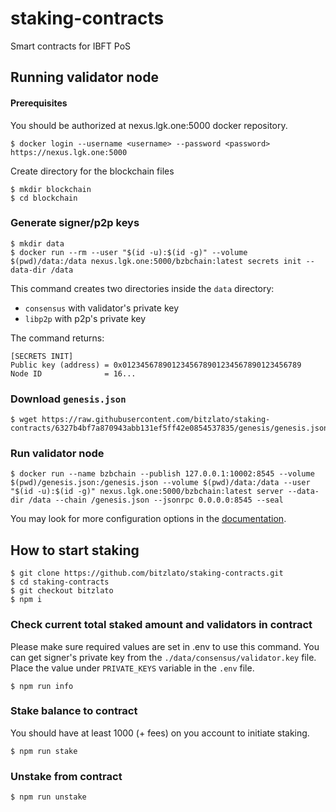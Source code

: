 # staking-contracts

Smart contracts for IBFT PoS

## Running validator node

#### Prerequisites

You should be authorized at nexus.lgk.one:5000 docker repository.

```shell
$ docker login --username <username> --password <password> https://nexus.lgk.one:5000
```

Create directory for the blockchain files

```shell
$ mkdir blockchain
$ cd blockchain
```

### Generate signer/p2p keys

```shell
$ mkdir data
$ docker run --rm --user "$(id -u):$(id -g)" --volume $(pwd)/data:/data nexus.lgk.one:5000/bzbchain:latest secrets init --data-dir /data
```

This command creates two directories inside the `data` directory:
  * `consensus` with validator's private key
  * `libp2p` with p2p's private key

The command returns:

```shell
[SECRETS INIT]
Public key (address) = 0x0123456789012345678901234567890123456789
Node ID              = 16...
```

### Download `genesis.json` 

```shell
$ wget https://raw.githubusercontent.com/bitzlato/staking-contracts/6327b4bf7a870943abb131ef5ff42e0854537835/genesis/genesis.json
```

### Run validator node

```shell
$ docker run --name bzbchain --publish 127.0.0.1:10002:8545 --volume $(pwd)/genesis.json:/genesis.json --volume $(pwd)/data:/data --user "$(id -u):$(id -g)" nexus.lgk.one:5000/bzbchain:latest server --data-dir /data --chain /genesis.json --jsonrpc 0.0.0.0:8545 --seal
```

You may look for more configuration options in the [documentation](https://edge-docs.polygon.technology/docs/get-started/cli-commands#server-flags).

## How to start staking

```shell
$ git clone https://github.com/bitzlato/staking-contracts.git
$ cd staking-contracts
$ git checkout bitzlato
$ npm i
```

### Check current total staked amount and validators in contract

Please make sure required values are set in .env to use this command. You can get signer's private key from the `./data/consensus/validator.key` file. Place the value under `PRIVATE_KEYS` variable in the `.env` file.
```shell
$ npm run info
```

### Stake balance to contract

You should have at least 1000 (+ fees) on you account to initiate staking.

```shell
$ npm run stake
```

### Unstake from contract

```shell
$ npm run unstake
```

